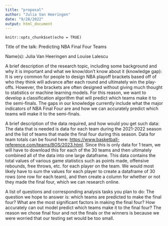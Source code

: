 ```yaml
---
title: "proposal"
author: "Julia Van Heeringen"
date: "9/28/2022"
output: html_document
---
```


```{r setup, include=FALSE}
knitr::opts_chunk$set(echo = TRUE)
```

Title of the talk: Predicting NBA Final Four Teams

Name(s): Julia Van Heeringen and Louise Lalescu

A brief description of the research topic, including some background and why it is important and what we know/don’t know about it (knowledge gap):
  It is very common for people to design NBA playoff brackets based off of who they think will advance after each round and ultimately win the play-offs. However, the brackets are often designed without giving much thought to statistics or machine learning models. For this reason, we want to develop a classification algorithm that will predict which teams make it to the semi-finals. The gaps in our knowledge currently include what the major indicators of NBA Final Four are and how we can accurately predict which teams will make it to the semi-finals.

A brief description of the data required, and how would you get such data:
  The data that is needed is data for each team during the 2021-2022 season and the list of teams that made the final four during this season. Data for team totals can be found here: https://www.basketball-reference.com/teams/BOS/2023.html. Since this is only data for 1 team, we will have to download this for each of the 30 teams and then ultimately combined all of the data into one large dataframe. This data contains the total values of various game statistics such as points made, offensive rebounds, free throws, etc. for each player on the team. We would most likely have to sum the values for each player to create a dataframe of 30 rows (one row for each team), and then create a column for whether or not they made the final four, which we can research online.

A list of questions and corresponding analysis tasks you plan to do:
  The question we hope to answer is: which teams are predicted to make the final four? What are the most significant factors in making the final four? How accurately can out model predict which teams make it to the final four? The reason we chose final four and not the finals or the winners is because we were worried that our testing set would be too small.


